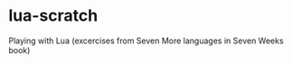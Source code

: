 lua-scratch
===========

Playing with Lua (excercises from Seven More languages in Seven Weeks book)
